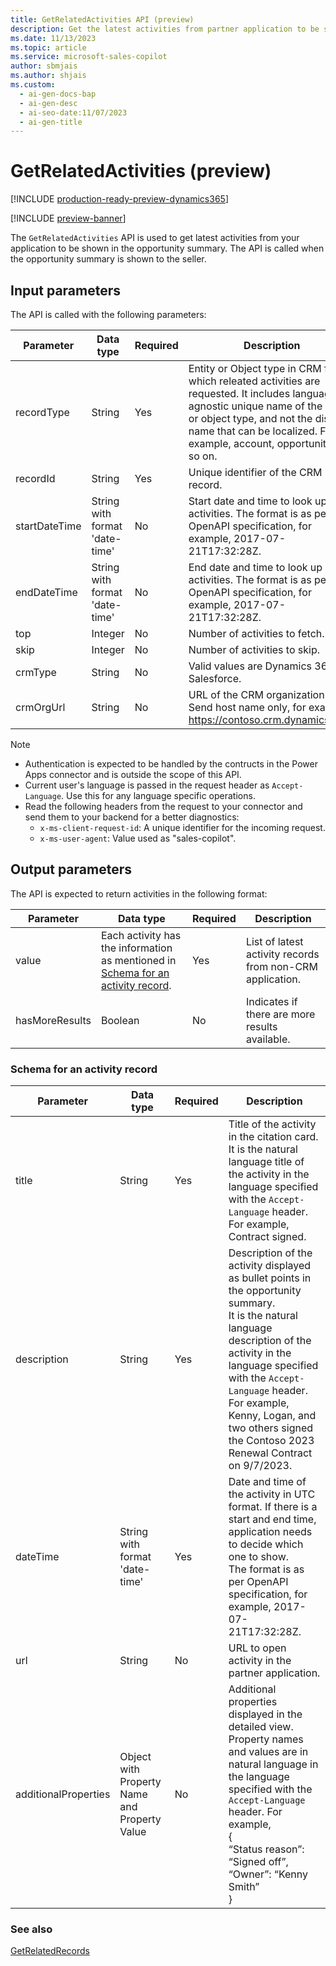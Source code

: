 ```yaml
---
title: GetRelatedActivities API (preview)
description: Get the latest activities from partner application to be shown in the opportunity summary.
ms.date: 11/13/2023
ms.topic: article
ms.service: microsoft-sales-copilot
author: sbmjais
ms.author: shjais
ms.custom:
  - ai-gen-docs-bap
  - ai-gen-desc
  - ai-seo-date:11/07/2023
  - ai-gen-title
---
```


# GetRelatedActivities (preview)

[!INCLUDE [production-ready-preview-dynamics365](includes/production-ready-preview-dynamics365.md)]

[!INCLUDE [preview-banner](includes/preview-banner.md)]

The `GetRelatedActivities` API is used to get latest activities from your application to be shown in the opportunity summary. The API is called when the opportunity summary is shown to the seller. 

## Input parameters

The API is called with the following parameters:

|Parameter|Data type|Required|Description|
|---------|----|--------|-----------|
|recordType|String|Yes|Entity or Object type in CRM for which releated activities are requested. It includes language agnostic unique name of the entity or object type, and not the display name that can be localized. For example, account, opportunity, and so on.|
|recordId|String|Yes|Unique identifier of the CRM record.|
|startDateTime|String with format 'date-time'|No|Start date and time to look up activities. The format is as per OpenAPI specification, for example, 2017-07-21T17:32:28Z.|
|endDateTime|String with format 'date-time'|No|End date and time to look up activities. The format is as per OpenAPI specification, for example, 2017-07-21T17:32:28Z.|
|top|Integer|No|Number of activities to fetch.|
|skip|Integer|No|Number of activities to skip.|
|crmType|String|No|Valid values are Dynamics 365 and Salesforce.|
crmOrgUrl|String|No|URL of the CRM organization. <br>Send host name only, for example, https://contoso.crm.dynamics.com.|

> [!NOTE]
> - Authentication is expected to be handled by the contructs in the Power Apps connector and is outside the scope of this API.
> - Current user's language is passed in the request header as `Accept-Language`. Use this for any language specific operations.
> - Read the following headers from the request to your connector and send them to your backend for a better diagnostics:
>   - `x-ms-client-request-id`: A unique identifier for the incoming request. 
>   - `x-ms-user-agent`: Value used as "sales-copilot".

## Output parameters

The API is expected to return activities in the following format:

|Parameter|Data type|Required|Description|
|---------|----|--------|-----------|
|value|Each activity has the information as mentioned in [Schema for an activity record](#schema-for-an-activity-record).|Yes|List of latest activity records from non-CRM application.|
|hasMoreResults|Boolean|No|Indicates if there are more results available.|

### Schema for an activity record

|Parameter|Data type|Required|Description|
|---------|----|--------|-----------|
|title|String|Yes|Title of the activity in the citation card.<br>It is the natural language title of the activity in the language specified with the `Accept-Language` header. For example, Contract signed.|
|description|String|Yes|Description of the activity displayed as bullet points in the opportunity summary.<br>It is the natural language description of the activity in the language specified with the `Accept-Language` header. For example, Kenny, Logan, and two others signed the Contoso 2023 Renewal Contract on 9/7/2023.|    
|dateTime|String with format 'date-time'|Yes|Date and time of the activity in UTC format. If there is a start and end time, application needs to decide which one to show.<br>The format is as per OpenAPI specification, for example, 2017-07-21T17:32:28Z.|
|url|String|No|URL to open activity in the partner application.|
|additionalProperties|Object with Property Name and Property Value|No|Additional properties displayed in the detailed view. Property names and values are in natural language in the language specified with the `Accept-Language` header. For example, <br>{<br>“Status reason”: “Signed off”,<br>“Owner”: “Kenny Smith”<br>}|

### See also

[GetRelatedRecords](api-get-related-records.md)